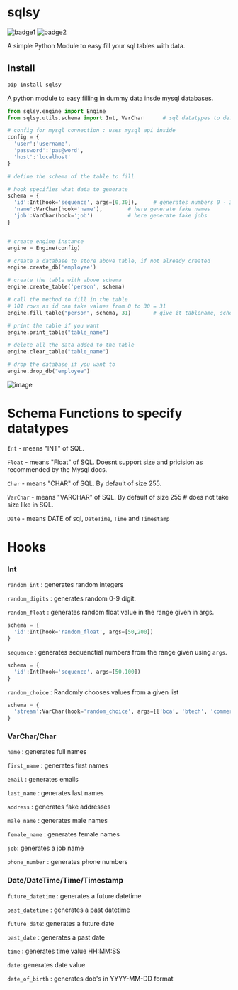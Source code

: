 # sqlsy
![badge1](https://img.shields.io/static/v1?label=python%203&message=SQL&color=blue)
![badge2](https://img.shields.io/static/v1?label=easy&message=install&color=green)

A simple Python Module to easy fill your sql tables with data.

## Install
```bash
pip install sqlsy
```

A python module to easy filling in dummy data insde mysql databases.

```python
from sqlsy.engine import Engine
from sqlsy.utils.schema import Int, VarChar      # sql datatypes to define schema

# config for mysql connection : uses mysql api inside
config = {
  'user':'username',
  'password':'pas@word',
  'host':'localhost'
}

# define the schema of the table to fill

# hook specifies what data to generate
schema = {
  'id':Int(hook='sequence', args=[0,30]),     # generates numbers 0 - 30 including 30
  'name':VarChar(hook='name'),        # here generate fake names
  'job':VarChar(hook='job')           # here generate fake jobs
}


# create engine instance
engine = Engine(config)

# create a database to store above table, if not already created
engine.create_db('employee')

# create the table with above schema
engine.create_table('person', schema)

# call the method to fill in the table
# 101 rows as id can take values from 0 to 30 = 31
engine.fill_table("person", schema, 31)       # give it tablename, schema of table and no of rows.

# print the table if you want
engine.print_table("table_name")

# delete all the data added to the table
engine.clear_table("table_name")

# drop the database if you want to
engine.drop_db("employee")
```

![image](https://user-images.githubusercontent.com/76217003/230254219-aafe049f-93cd-45ff-ab97-22d960785add.png)


# Schema Functions to specify datatypes
`Int` - means "INT" of SQL.

`Float` - means "Float" of SQL. Doesnt support size and pricision as recommended by the Mysql docs.

`Char` - means "CHAR" of SQL. By default of size 255.

`VarChar` - means "VARCHAR" of SQL. By default of size 255 # does not take size like in SQL.

`Date` - means DATE of sql, `DateTime`, `Time` and `Timestamp`


# Hooks
### Int
`random_int` : generates random integers

`random_digits` : generates random 0-9 digit.

`random_float` : generates random float value in the range given in args.

```python
schema = {
  'id':Int(hook='random_float', args=[50,200])
}
```

`sequence` : generates sequenctial numbers from the range given using `args`.

```python
schema = {
  'id':Int(hook='sequence', args=[50,100])
}
```

`random_choice` : Randomly chooses values from a given list
```python
schema = {
  'stream':VarChar(hook='random_choice', args=[['bca', 'btech', 'commerce', 'mtech']])
}
```

### VarChar/Char
`name` : generates full names

`first_name` : generates first names

`email` : generates emails

`last_name` : generates last names

`address` : generates fake addresses

`male_name` : generates male names

`female_name` : generates female names

`job`: generates a job name

`phone_number` : generates phone numbers


### Date/DateTime/Time/Timestamp

`future_datetime` : generates a future datetime

`past_datetime` : generates a past datetime

`future_date`: generates a future date

`past_date` : generates a past date

`time` : generates time value HH:MM:SS

`date`: generates date value

`date_of_birth` : generates dob's in YYYY-MM-DD format
